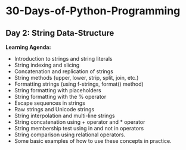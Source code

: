 # 30-Days-of-Python-Programming

## Day 2: String Data-Structure

**Learning Agenda:**
- Introduction to strings and string literals
- String indexing and slicing
- Concatenation and replication of strings
- String methods (upper, lower, strip, split, join, etc.)
- Formatting strings (using f-strings, format() method)
- String formatting with placeholders
- String formatting with the % operator
- Escape sequences in strings
- Raw strings and Unicode strings
- String interpolation and multi-line strings
- String concatenation using + operator and * operator
- String membership test using in and not in operators
- String comparison using relational operators.
- Some basic examples of how to use these concepts in practice.